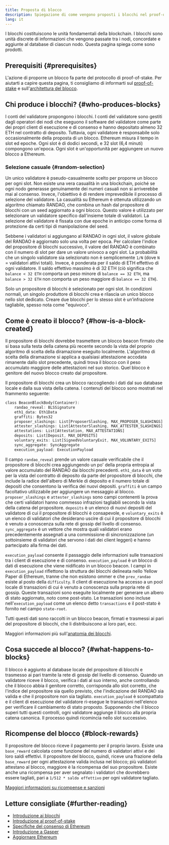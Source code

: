 ```yaml
---
title: Proposta di blocco
description: Spiegazione di come vengono proposti i blocchi nel proof-of-stake di Ethereum.
lang: it
---
```


I blocchi costituiscono le unità fondamentali della blockchain. I blocchi sono unità discrete di informazioni che vengono passate tra i nodi, concordate e aggiunte al database di ciascun nodo. Questa pagina spiega come sono prodotti.

## Prerequisiti {#prerequisites}

L'azione di proporre un blocco fa parte del protocollo di proof-of-stake. Per aiutarti a capire questa pagina, ti consigliamo di informarti sul [proof-of-stake](src/content/developers/docs/consensus-mechanisms/pos/) e sull'[architettura del blocco](src/content/developers/docs/blocks/).

## Chi produce i blocchi? {#who-produces-blocks}

I conti del validatore propongono i blocchi. I conti del validatore sono gestiti dagli operatori dei nodi che eseguono il software del validatore come parte dei propri client di esecuzione e di consenso e hanno depositato almeno 32 ETH nel contratto di deposito. Tuttavia, ogni validatore è responsabile solo occasionalmente della proposta di un blocco. Ethereum misura il tempo in slot ed epoche. Ogni slot è di dodici secondi, e 32 slot (6,4 minuti) compongono un'epoca. Ogni slot è un'opportunità per aggiungere un nuovo blocco a Ethereum.

### Selezione casuale {#random-selection}

Un unico validatore è pseudo-casualmente scelto per proporre un blocco per ogni slot. Non esiste una vera casualità in una blockchain, poiché se ogni nodo generasse genuinamente dei numeri casuali non si arriverebbe mai al consenso. Invece, l'obiettivo è di rendere imprevedibile il processo di selezione del validatore. La casualità su Ethereum è ottenuta utilizzando un algoritmo chiamato RANDAO, che combina un hash dal propositore di blocchi con un seed aggiornato a ogni blocco. Questo valore è utilizzato per selezionare un validatore specifico dall'insieme totale di validatori. La selezione del validatore è fissata con due epoche in anticipo come forma di protezione da certi tipi di manipolazione del seed.

Sebbene i validatori si aggiungano al RANDAO in ogni slot, il valore globale del RANDAO è aggiornato solo una volta per epoca. Per calcolare l'indice del propositore di blocchi successivo, il valore del RANDAO è combinato con il numero di slot per dare un valore univoco a ogni slot. La probabilità che un singolo validatore sia selezionato non è semplicemente `1/N` (dove `N` = validatori attivi totali). Invece, è ponderata per il saldo di ETH effettivo di ogni validatore. Il saldo effettivo massimo è di 32 ETH (ciò significa che `balance < 32 ETH` comporta un peso minore di `balance == 32 ETH`, ma `balance > 32 ETH` non comporta un peso maggiore di `balance == 32 ETH`).

Solo un propositore di blocchi è selezionato per ogni slot. In condizioni normali, un singolo produttore di blocchi crea e rilascia un unico blocco nello slot dedicato. Creare due blocchi per lo stesso slot è un’infrazione tagliabile, spesso nota come "equivoco".

## Come è creato il blocco? {#how-is-a-block-created}

Il propositore di blocchi dovrebbe trasmettere un blocco beacon firmato che si basa sulla testa della catena più recente secondo la vista del proprio algoritmo di scelta della diramazione eseguito localmente. L'algoritmo di scelta della diramazione si applica a qualsiasi attestazione accodata rimanente dallo slot precedente, quindi trova il blocco con il peso accumulato maggiore delle attestazioni nel suo storico. Quel blocco è genitore del nuovo blocco creato dal propositore.

Il propositore di blocchi crea un blocco raccogliendo i dati dal suo database locale e dalla sua vista della catena. I contenuti del blocco sono mostrati nel frammento seguente:

```rust
class BeaconBlockBody(Container):
    randao_reveal: BLSSignature
    eth1_data: Eth1Data
    graffiti: Bytes32
    proposer_slashings: List[ProposerSlashing, MAX_PROPOSER_SLASHINGS]
    attester_slashings: List[AttesterSlashing, MAX_ATTESTER_SLASHINGS]
    attestations: List[Attestation, MAX_ATTESTATIONS]
    deposits: List[Deposit, MAX_DEPOSITS]
    voluntary_exits: List[SignedVoluntaryExit, MAX_VOLUNTARY_EXITS]
    sync_aggregate: SyncAggregate
    execution_payload: ExecutionPayload
```

Il campo `randao_reveal` prende un valore casuale verificabile che il propositore di blocchi crea aggiungendo un po' della propria entropia al valore accumulato del RANDAO dai blocchi precedenti. `eth1_data` è un voto per la vista del contratto di deposito da parte del propositore di blocchi, che include la radice dell'albero di Merkle di deposito e il numero totale di depositi che consentono la verifica dei nuovi depositi. `graffiti` è un campo facoltativo utilizzabile per aggiungere un messaggio al blocco. `proposer_slashings` e `attester_slashings` sono campi contenenti la prova che certi validatori hanno commesso infrazioni tagliabili secondo la vista della catena del propositore. `deposits` è un elenco di nuovi depositi del validatore di cui il propositore di blocchi è consapevole, e `voluntary_exits` è un elenco di validatori che desiderano uscire di cui il propositore di blocchi è venuto a conoscenza sulla rete di gossip del livello di consenso. `sync_aggregate` è un vettore che mostra quali validatori erano precedentemente assegnati a una commissione di sincronizzazione (un sottoinsieme di validatori che servono i dati dei client leggeri) e hanno partecipato alla firma dei dati.

`execution_payload` consente il passaggio delle informazioni sulle transazioni tra i client di esecuzione e di consenso. `execution_payload` è un blocco di dati di esecuzione che viene nidificato in un blocco beacon. I campi in `execution_payload` riflettono la struttura dei blocchi delineata nello Yellow Paper di Ethereum, tranne che non esistono ommer e che `prev_randao` esiste al posto della `difficulty`. Il client di esecuzione ha accesso a un pool locale di transazioni di cui è venuto a conoscenza sulla propria rete di gossip. Queste transazioni sono eseguite localmente per generare un albero di stato aggiornato, noto come post-stato. Le transazioni sono incluse nell'`execution_payload` come un elenco detto `transactions` e il post-stato è fornito nel campo `state-root`.

Tutti questi dati sono raccolti in un blocco beacon, firmati e trasmessi ai pari del propositore di blocchi, che li distribuiscono ai loro pari, ecc.

Maggiori informazioni più sull'[anatomia dei blocchi](/developers/docs/blocks).

## Cosa succede al blocco? {#what-happens-to-blocks}

Il blocco è aggiunto al database locale del propositore di blocchi e trasmesso ai pari tramite la rete di gossip del livello di consenso. Quando un validatore riceve il blocco, verifica i dati al suo interno, anche controllando che il blocco abbia il genitore corretto, corrisponda allo slot corretto, che l'indice del propositore sia quello previsto, che l'indicazione del RANDAO sia valida e che il propositore non sia tagliato. `execution_payload` è scompattato e il client di esecuzione del validatore ri-esegue le transazioni nell'elenco per verificare il cambiamento di stato proposto. Supponendo che il blocco superi tutti questi controlli, ogni validatore aggiunge il blocco alla propria catena canonica. Il processo quindi ricomincia nello slot successivo.

## Ricompense del blocco {#block-rewards}

Il propositore del blocco riceve il pagamento per il proprio lavoro. Esiste una `base_reward` calcolata come funzione del numero di validatori attivi e dei loro saldi effettivi. Il propositore del blocco, quindi, riceve una frazione della `base_reward` per ogni attestazione valida inclusa nel blocco; più validatori attestano al blocco, maggiore è la ricompensa del suo propositore. Esiste anche una ricompensa per aver segnalato i validatori che dovrebbero essere tagliati, pari a `1/512 * saldo effettivo` per ogni validatore tagliato.

[Maggiori informazioni su ricompense e sanzioni](/developers/docs/consensus-mechanisms/pos/rewards-and-penalties)

## Letture consigliate {#further-reading}

- [Introduzione ai blocchi](/developers/docs/blocks/)
- [Introduzione al proof-of-stake](/developers/docs/consensus-mechanisms/pos/)
- [Specifiche del consenso di Ethereum](https://github.com/ethereum/consensus-specs)
- [Introduzione a Gasper](/developers/docs/consensus-mechanisms/pos/)
- [Aggiornare Ethereum](https://eth2book.info/)
